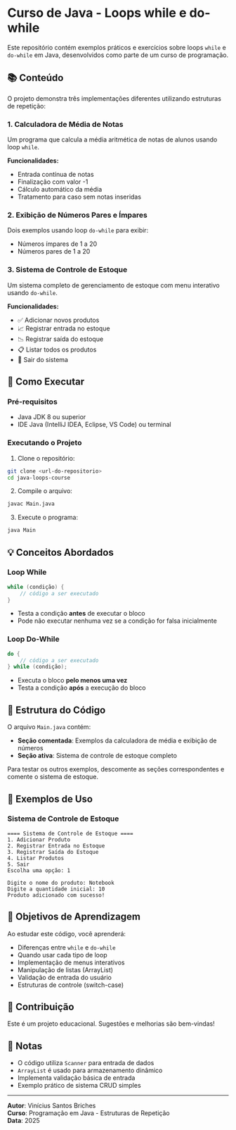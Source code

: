 # Curso de Java - Loops while e do-while

Este repositório contém exemplos práticos e exercícios sobre loops `while` e `do-while` em Java, desenvolvidos como parte de um curso de programação.

## 📚 Conteúdo

O projeto demonstra três implementações diferentes utilizando estruturas de repetição:

### 1. Calculadora de Média de Notas
Um programa que calcula a média aritmética de notas de alunos usando loop `while`.

**Funcionalidades:**
- Entrada contínua de notas
- Finalização com valor -1
- Cálculo automático da média
- Tratamento para caso sem notas inseridas

### 2. Exibição de Números Pares e Ímpares
Dois exemplos usando loop `do-while` para exibir:
- Números ímpares de 1 a 20
- Números pares de 1 a 20

### 3. Sistema de Controle de Estoque
Um sistema completo de gerenciamento de estoque com menu interativo usando `do-while`.

**Funcionalidades:**
- ✅ Adicionar novos produtos
- 📈 Registrar entrada no estoque
- 📉 Registrar saída do estoque
- 📋 Listar todos os produtos
- 🚪 Sair do sistema

## 🚀 Como Executar

### Pré-requisitos
- Java JDK 8 ou superior
- IDE Java (IntelliJ IDEA, Eclipse, VS Code) ou terminal

### Executando o Projeto

1. Clone o repositório:
```bash
git clone <url-do-repositorio>
cd java-loops-course
```

2. Compile o arquivo:
```bash
javac Main.java
```

3. Execute o programa:
```bash
java Main
```

## 💡 Conceitos Abordados

### Loop While
```java
while (condição) {
    // código a ser executado
}
```
- Testa a condição **antes** de executar o bloco
- Pode não executar nenhuma vez se a condição for falsa inicialmente

### Loop Do-While
```java
do {
    // código a ser executado
} while (condição);
```
- Executa o bloco **pelo menos uma vez**
- Testa a condição **após** a execução do bloco

## 🔧 Estrutura do Código

O arquivo `Main.java` contém:

- **Seção comentada**: Exemplos da calculadora de média e exibição de números
- **Seção ativa**: Sistema de controle de estoque completo

Para testar os outros exemplos, descomente as seções correspondentes e comente o sistema de estoque.

## 📖 Exemplos de Uso

### Sistema de Controle de Estoque

```
==== Sistema de Controle de Estoque ====
1. Adicionar Produto
2. Registrar Entrada no Estoque
3. Registrar Saída do Estoque  
4. Listar Produtos
5. Sair
Escolha uma opção: 1

Digite o nome do produto: Notebook
Digite a quantidade inicial: 10
Produto adicionado com sucesso!
```

## 🎯 Objetivos de Aprendizagem

Ao estudar este código, você aprenderá:

- Diferenças entre `while` e `do-while`
- Quando usar cada tipo de loop
- Implementação de menus interativos
- Manipulação de listas (ArrayList)
- Validação de entrada do usuário
- Estruturas de controle (switch-case)

## 🤝 Contribuição

Este é um projeto educacional. Sugestões e melhorias são bem-vindas!

## 📝 Notas

- O código utiliza `Scanner` para entrada de dados
- `ArrayList` é usado para armazenamento dinâmico
- Implementa validação básica de entrada
- Exemplo prático de sistema CRUD simples

---

**Autor**: Vinícius Santos Briches  
**Curso**: Programação em Java - Estruturas de Repetição  
**Data**: 2025
